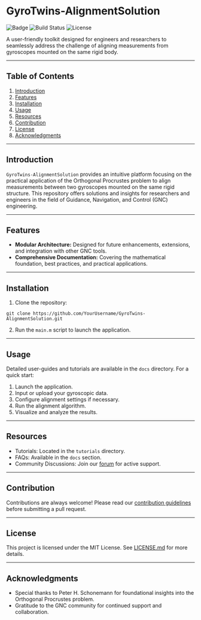 # GyroTwins-AlignmentSolution

![Badge](https://img.shields.io/badge/GyroTwins-AlignmentSolution-blue)
![Build Status](https://img.shields.io/badge/build-passing-brightgreen)
![License](https://img.shields.io/badge/license-MIT-orange)

A user-friendly toolkit designed for engineers and researchers to seamlessly address the challenge of aligning measurements from gyroscopes mounted on the same rigid body.

---

## Table of Contents

1. [Introduction](#introduction)
2. [Features](#features)
3. [Installation](#installation)
4. [Usage](#usage)
5. [Resources](#resources)
6. [Contribution](#contribution)
7. [License](#license)
8. [Acknowledgments](#acknowledgments)

---

## Introduction

`GyroTwins-AlignmentSolution` provides an intuitive platform focusing on the practical application of the Orthogonal Procrustes problem to align measurements between two gyroscopes mounted on the same rigid structure. This repository offers solutions and insights for researchers and engineers in the field of Guidance, Navigation, and Control (GNC) engineering.

---

## Features

- **Modular Architecture:** Designed for future enhancements, extensions, and integration with other GNC tools.
- **Comprehensive Documentation:** Covering the mathematical foundation, best practices, and practical applications.

---

## Installation

1. Clone the repository:
```
git clone https://github.com/YourUsername/GyroTwins-AlignmentSolution.git
```

2. Run the `main.m` script to launch the application.

---

## Usage

Detailed user-guides and tutorials are available in the `docs` directory. For a quick start:

1. Launch the application.
2. Input or upload your gyroscopic data.
3. Configure alignment settings if necessary.
4. Run the alignment algorithm.
5. Visualize and analyze the results.

---

## Resources

- Tutorials: Located in the `tutorials` directory.
- FAQs: Available in the `docs` section.
- Community Discussions: Join our [forum](#) for active support.

---

## Contribution

Contributions are always welcome! Please read our [contribution guidelines](CONTRIBUTING.md) before submitting a pull request.

---

## License

This project is licensed under the MIT License. See [LICENSE.md](LICENSE.md) for more details.

---

## Acknowledgments

- Special thanks to Peter H. Schonemann for foundational insights into the Orthogonal Procrustes problem.
- Gratitude to the GNC community for continued support and collaboration.
